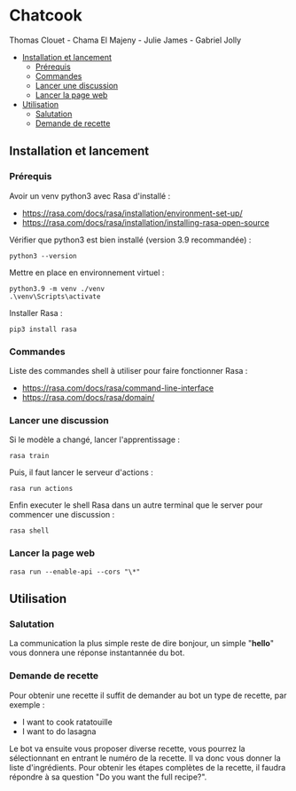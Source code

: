 # Chatcook

Thomas Clouet - Chama El Majeny - Julie James - Gabriel Jolly


- [Installation et lancement](#install)
    - [Prérequis](#prerequis)
    - [Commandes](#commandes)
    - [Lancer une discussion](#serv)
    - [Lancer la page web](#web)
- [Utilisation](#utilisation)
    - [Salutation](#salut)
    - [Demande de recette](#recette)

## Installation et lancement <a name="install"></a>

### Prérequis <a name="prerequis"></a>

Avoir un venv python3 avec Rasa d'installé :

-   https://rasa.com/docs/rasa/installation/environment-set-up/
-   https://rasa.com/docs/rasa/installation/installing-rasa-open-source

Vérifier que python3 est bien installé (version 3.9 recommandée) :

```
python3 --version
```

Mettre en place en environnement virtuel :

```
python3.9 -m venv ./venv
.\venv\Scripts\activate
```

Installer Rasa :

```
pip3 install rasa
```

### Commandes <a name="commandes"></a>

Liste des commandes shell à utiliser pour faire fonctionner Rasa :

-   https://rasa.com/docs/rasa/command-line-interface
-   https://rasa.com/docs/rasa/domain/

### Lancer une discussion <a name="serv"></a>

Si le modèle a changé, lancer l'apprentissage :

```
rasa train
```

Puis, il faut lancer le serveur d'actions :

```
rasa run actions
```

Enfin executer le shell Rasa dans un autre terminal que le server pour commencer une discussion :

```
rasa shell
```

### Lancer la page web <a name="web"></a>

```
rasa run --enable-api --cors "\*"
```

## Utilisation <a name="utilisation"></a>

### Salutation <a name="salut"></a>

La communication la plus simple reste de dire bonjour, un simple "**hello**" vous donnera une réponse instantannée du bot.

### Demande de recette <a name="recette"></a>

Pour obtenir une recette il suffit de demander au bot un type de recette, par exemple :

- I want to cook ratatouille
- I want to do lasagna

Le bot va ensuite vous proposer diverse recette, vous pourrez la sélectionnant en entrant le numéro de la recette. Il va donc vous donner la liste d'ingrédients. Pour obtenir les étapes complètes de la recette, il faudra répondre à sa question "Do you want the full recipe?".